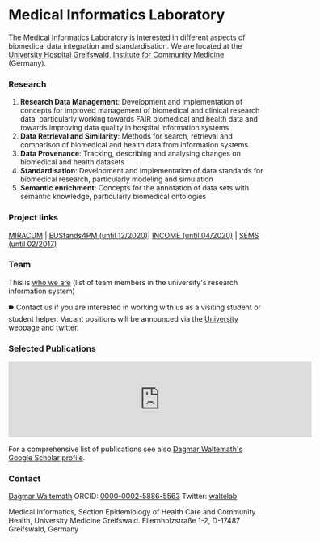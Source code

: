 # Medical Informatics Laboratory
The Medical Informatics Laboratory is interested in different aspects of biomedical data integration and standardisation. We are located at the [University Hospital Greifswald](https://www.medizin.uni-greifswald.de/de/home/), [Institute for Community Medicine](http://www2.medizin.uni-greifswald.de/icm/index.php?id=334) (Germany). 


### Research

1. **Research Data Management**: Development and implementation of concepts for improved management of biomedical and clinical research data, particularly working towards FAIR biomedical and health data and towards improving data quality in hospital information systems 
2. **Data Retrieval and Similarity**:	Methods for search, retrieval and comparison of biomedical and health data from information systems
3. **Data Provenance**:	Tracking, describing and analysing changes on biomedical and health datasets
4. **Standardisation**:	Development and implementation of data standards for biomedical research, particularly modeling and simulation
5. **Semantic enrichment**:	Concepts for the annotation of data sets with semantic knowledge, particularly biomedical ontologies

### Project links 

[MIRACUM](miracum.org/) | [EUStands4PM (until 12/2020)](https://www.fis.med.uni-greifswald.de/FIS/init_project_browser.action?proj_id=mnhvu758gmebi)| [INCOME (until 04/2020)](https://www.fis.med.uni-greifswald.de/FIS/init_project_browser.action?proj_id=cdeqvdrrlkoau) | [SEMS (until 02/2017)](https://sems.bio.informatik.uni-rostock.de/)

### Team 

This is [who we are](https://www.fis.med.uni-greifswald.de/FIS/init_rgap_browser.action?rgap=27) (list of team members in the university's research information system) 

&#129078; Contact us if you are interested in working with us as a visiting student or student helper. Vacant positions will be announced via the [University webpage](https://www.medizin.uni-greifswald.de/de/karriere/stellenangebote/) and [twitter](https://twitter.com/waltelab). 

### Selected Publications

<iframe src="https://www.fis.med.uni-greifswald.de/FIS/init_external_pubs.action?auth=ngpocpv7uc2ss&pubs=01234567&start=2014&request_locale=en" style="border: none; overflow: auto; width: 600px;"></iframe>

For a comprehensive list of publications see also [Dagmar Waltemath's Google Scholar profile](https://scholar.google.com/citations?user=wmBwmLIAAAAJ&hl=en&oi=sra).

### Contact

[Dagmar Waltemath](https://www.fis.med.uni-greifswald.de/FIS/init_person_browser.action?pers_id=ngpocpv7uc2ss) 
ORCID: [0000-0002-5886-5563](https://orcid.org/0000-0002-5886-5563) Twitter: [waltelab](https://twitter.com/waltelab)

Medical Informatics, Section Epidemiology of Health Care and Community Health, University Medicine Greifswald. 
Ellernholzstraße 1-2, D-17487 Greifswald, Germany

